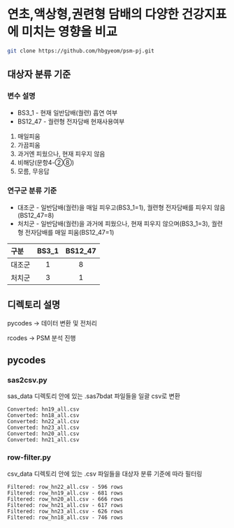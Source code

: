 # 연초,액상형,권련형 담배의 다양한 건강지표에 미치는 영향을 비교
```bash
git clone https://github.com/hbgyeom/psm-pj.git
```
## 대상자 분류 기준
### 변수 설명
- BS3_1 - 현재 일반담배(궐련) 흡연 여부
- BS12_47 - 궐련형 전자담배 현재사용여부
1. 매일피움
2. 가끔피움
3. 과거엔 피웠으나, 현재 피우지 않음
8. 비해당(문항4-②⑧)
9. 모름, 무응답

### 연구군 분류 기준
- 대조군 - 일반담배(궐련)을 매일 피우고(BS3_1=1), 궐련형 전자담배를 피우지 않음(BS12_47=8)
- 처치군 - 일반담배(궐련)을 과거에 피웠으나, 현재 피우지 않으며(BS3_1=3), 궐련형 전자담배를 매일 피움(BS12_47=1)

| 구분 | BS3_1 | BS12_47 |
|:----|:-----:|:-------:|
| 대조군 | 1 | 8 |
| 처치군 | 3 | 1 |
## 디렉토리 설명
pycodes -> 데이터 변환 및 전처리

rcodes -> PSM 분석 진행
## pycodes
### sas2csv.py
sas_data 디렉토리 안에 있는 .sas7bdat 파일들을 일괄 csv로 변환
```
Converted: hn19_all.csv
Converted: hn18_all.csv
Converted: hn22_all.csv
Converted: hn23_all.csv
Converted: hn20_all.csv
Converted: hn21_all.csv
```
### row-filter.py
csv_data 디렉토리 안에 있는 .csv 파일들을 대상자 분류 기준에 따라 필터링
```
Filtered: row_hn22_all.csv - 596 rows
Filtered: row_hn19_all.csv - 681 rows
Filtered: row_hn20_all.csv - 666 rows
Filtered: row_hn21_all.csv - 617 rows
Filtered: row_hn23_all.csv - 626 rows
Filtered: row_hn18_all.csv - 746 rows
```
